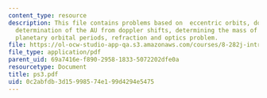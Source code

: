 ```yaml
---
content_type: resource
description: This file contains problems based on  eccentric orbits, doppler effect,
  determination of the AU from doppler shifts, determining the mass of a neutron star,
  planetary orbital periods, refraction and optics problem.
file: https://ol-ocw-studio-app-qa.s3.amazonaws.com/courses/8-282j-introduction-to-astronomy-spring-2006/0c2abfdb3d15998574e199d4294e5475_ps3.pdf
file_type: application/pdf
parent_uid: 69a7416e-f890-2958-1833-5072202dfe0a
resourcetype: Document
title: ps3.pdf
uid: 0c2abfdb-3d15-9985-74e1-99d4294e5475
---
```

